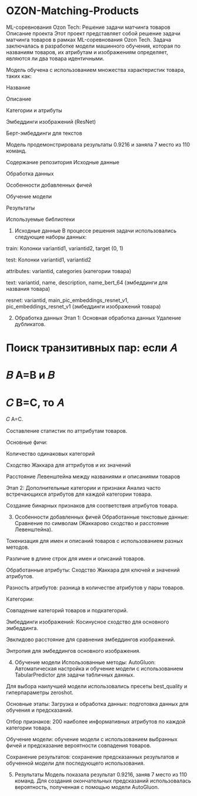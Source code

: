 # OZON-Matching-Products
ML-соревнования Ozon Tech: Решение задачи матчинга товаров
Описание проекта
Этот проект представляет собой решение задачи матчинга товаров в рамках ML-соревнования Ozon Tech. Задача заключалась в разработке модели машинного обучения, которая по названиям товаров, их атрибутам и изображениям определяет, являются ли два товара идентичными.

Модель обучена с использованием множества характеристик товара, таких как:

Название

Описание

Категории и атрибуты

Эмбеддинги изображений (ResNet)

Берт-эмбеддинги для текстов

Модель продемонстрировала результаты 0.9216 и заняла 7 место из 110 команд.

Содержание репозитория
Исходные данные

Обработка данных

Особенности добавленных фичей

Обучение модели

Результаты

Используемые библиотеки

1. Исходные данные
В процессе решения задачи использовались следующие наборы данных:

train: Колонки variantid1, variantid2, target (0, 1)

test: Колонки variantid1, variantid2

attributes: variantid, categories (категории товара)

text: variantid, name, description, name_bert_64 (эмбеддинги для названия товара)

resnet: variantid, main_pic_embeddings_resnet_v1, pic_embeddings_resnet_v1 (эмбеддинги изображений товара)

2. Обработка данных
Этап 1: Основная обработка данных
Удаление дубликатов.

Поиск транзитивных пар: если 
𝐴
=
𝐵
A=B и 
𝐵
=
𝐶
B=C, то 
𝐴
=
𝐶
A=C.

Составление статистик по аттрибутам товаров.

Основные фичи:

Количество одинаковых категорий

Сходство Жаккара для аттрибутов и их значений

Расстояние Левенштейна между названиями и описаниями товаров

Этап 2: Дополнительные категории и признаки
Анализ часто встречающихся атрибутов для каждой категории товара.

Создание бинарных признаков для соответствия атрибутов товара.

3. Особенности добавленных фичей
Обработанные текстовые данные:
Сравнение по символам (Жаккарово сходство и расстояние Левенштейна).

Токенизация для имен и описаний товаров с использованием разных методов.

Различие в длине строк для имен и описаний товаров.

Обработанные атрибуты:
Сходство Жаккара для ключей и значений атрибутов.

Разность атрибутов: разница в количестве атрибутов у пары товаров.

Категории:

Совпадение категорий товаров и подкатегорий.

Эмбеддинги изображений:
Косинусное сходство для основного эмбеддинга.

Эвклидово расстояние для сравнения эмбеддингов изображений.

Энтропия для эмбеддингов основного изображения.

4. Обучение модели
Использованные методы:
AutoGluon: Автоматическая настройка и обучение модели с использованием TabularPredictor для задачи табличных данных.

Для выбора наилучшей модели использовались пресеты best_quality и гиперпараметры zeroshot.

Основные этапы:
Загрузка и обработка данных: подготовка данных для обучения и предсказаний.

Отбор признаков: 200 наиболее информативных атрибутов по каждой категории товара.

Обучение модели: обучение модели с использованием выбранных фичей и предсказание вероятности совпадения товаров.

Сохранение результатов: сохранение предсказанных результатов и обученной модели для последующего использования.

5. Результаты
Модель показала результат 0.9216, заняв 7 место из 110 команд. Для создания окончательных предсказаний использовалась вероятность, полученная с помощью модели AutoGluon.
